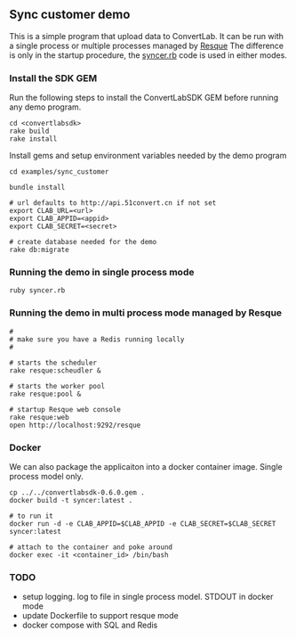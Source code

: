 ## Sync customer demo

This is a simple program that upload data to ConvertLab. It can be run with a single process or multiple processes managed by [Resque](https://github.com/resque/resque)
The difference is only in the startup procedure, the [syncer.rb](syncer.rb) code is used in either modes.
### Install the SDK GEM
Run the following steps to install the ConvertLabSDK GEM before running any demo program.

```
cd <convertlabsdk>
rake build
rake install
```

Install gems and setup environment variables needed by the demo program

```
cd examples/sync_customer

bundle install

# url defaults to http://api.51convert.cn if not set
export CLAB_URL=<url>
export CLAB_APPID=<appid>
export CLAB_SECRET=<secret>

# create database needed for the demo
rake db:migrate

```

### Running the demo in single process mode
```
ruby syncer.rb

```

### Running the demo in multi process mode managed by Resque

```
#
# make sure you have a Redis running locally
#

# starts the scheduler
rake resque:scheudler &

# starts the worker pool
rake resque:pool &

# startup Resque web console
rake resque:web
open http://localhost:9292/resque

```

### Docker

We can also package the applicaiton into a docker container image.
Single process model only.

```
cp ../../convertlabsdk-0.6.0.gem .
docker build -t syncer:latest .

# to run it
docker run -d -e CLAB_APPID=$CLAB_APPID -e CLAB_SECRET=$CLAB_SECRET syncer:latest

# attach to the container and poke around
docker exec -it <container_id> /bin/bash

```


### TODO
* setup logging. log to file in single process model. STDOUT in docker mode
* update Dockerfile to support resque mode
* docker compose with SQL and Redis

